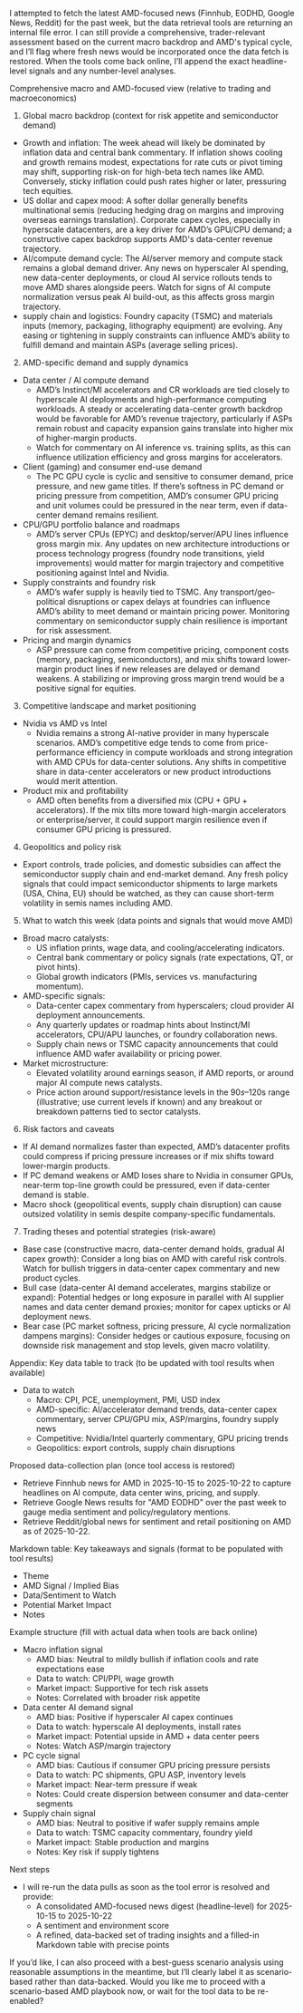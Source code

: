 I attempted to fetch the latest AMD-focused news (Finnhub, EODHD, Google News, Reddit) for the past week, but the data retrieval tools are returning an internal file error. I can still provide a comprehensive, trader-relevant assessment based on the current macro backdrop and AMD's typical cycle, and I’ll flag where fresh news would be incorporated once the data fetch is restored. When the tools come back online, I’ll append the exact headline-level signals and any number-level analyses.

Comprehensive macro and AMD-focused view (relative to trading and macroeconomics)

1) Global macro backdrop (context for risk appetite and semiconductor demand)
- Growth and inflation: The week ahead will likely be dominated by inflation data and central bank commentary. If inflation shows cooling and growth remains modest, expectations for rate cuts or pivot timing may shift, supporting risk-on for high-beta tech names like AMD. Conversely, sticky inflation could push rates higher or later, pressuring tech equities.
- US dollar and capex mood: A softer dollar generally benefits multinational semis (reducing hedging drag on margins and improving overseas earnings translation). Corporate capex cycles, especially in hyperscale datacenters, are a key driver for AMD’s GPU/CPU demand; a constructive capex backdrop supports AMD's data-center revenue trajectory.
- AI/compute demand cycle: The AI/server memory and compute stack remains a global demand driver. Any news on hyperscaler AI spending, new data-center deployments, or cloud AI service rollouts tends to move AMD shares alongside peers. Watch for signs of AI compute normalization versus peak AI build-out, as this affects gross margin trajectory.
- supply chain and logistics: Foundry capacity (TSMC) and materials inputs (memory, packaging, lithography equipment) are evolving. Any easing or tightening in supply constraints can influence AMD’s ability to fulfill demand and maintain ASPs (average selling prices).

2) AMD-specific demand and supply dynamics
- Data center / AI compute demand
  - AMD’s Instinct/MI accelerators and CR workloads are tied closely to hyperscale AI deployments and high-performance computing workloads. A steady or accelerating data-center growth backdrop would be favorable for AMD’s revenue trajectory, particularly if ASPs remain robust and capacity expansion gains translate into higher mix of higher-margin products.
  - Watch for commentary on AI inference vs. training splits, as this can influence utilization efficiency and gross margins for accelerators.
- Client (gaming) and consumer end-use demand
  - The PC GPU cycle is cyclic and sensitive to consumer demand, price pressure, and new game titles. If there’s softness in PC demand or pricing pressure from competition, AMD’s consumer GPU pricing and unit volumes could be pressured in the near term, even if data-center demand remains resilient.
- CPU/GPU portfolio balance and roadmaps
  - AMD’s server CPUs (EPYC) and desktop/server/APU lines influence gross margin mix. Any updates on new architecture introductions or process technology progress (foundry node transitions, yield improvements) would matter for margin trajectory and competitive positioning against Intel and Nvidia.
- Supply constraints and foundry risk
  - AMD’s wafer supply is heavily tied to TSMC. Any transport/geo-political disruptions or capex delays at foundries can influence AMD’s ability to meet demand or maintain pricing power. Monitoring commentary on semiconductor supply chain resilience is important for risk assessment.
- Pricing and margin dynamics
  - ASP pressure can come from competitive pricing, component costs (memory, packaging, semiconductors), and mix shifts toward lower-margin product lines if new releases are delayed or demand weakens. A stabilizing or improving gross margin trend would be a positive signal for equities.

3) Competitive landscape and market positioning
- Nvidia vs AMD vs Intel
  - Nvidia remains a strong AI-native provider in many hyperscale scenarios. AMD’s competitive edge tends to come from price-performance efficiency in compute workloads and strong integration with AMD CPUs for data-center solutions. Any shifts in competitive share in data-center accelerators or new product introductions would merit attention.
- Product mix and profitability
  - AMD often benefits from a diversified mix (CPU + GPU + accelerators). If the mix tilts more toward high-margin accelerators or enterprise/server, it could support margin resilience even if consumer GPU pricing is pressured.

4) Geopolitics and policy risk
- Export controls, trade policies, and domestic subsidies can affect the semiconductor supply chain and end-market demand. Any fresh policy signals that could impact semiconductor shipments to large markets (USA, China, EU) should be watched, as they can cause short-term volatility in semis names including AMD.

5) What to watch this week (data points and signals that would move AMD)
- Broad macro catalysts:
  - US inflation prints, wage data, and cooling/accelerating indicators.
  - Central bank commentary or policy signals (rate expectations, QT, or pivot hints).
  - Global growth indicators (PMIs, services vs. manufacturing momentum).
- AMD-specific signals:
  - Data-center capex commentary from hyperscalers; cloud provider AI deployment announcements.
  - Any quarterly updates or roadmap hints about Instinct/MI accelerators, CPU/APU launches, or foundry collaboration news.
  - Supply chain news or TSMC capacity announcements that could influence AMD wafer availability or pricing power.
- Market microstructure:
  - Elevated volatility around earnings season, if AMD reports, or around major AI compute news catalysts.
  - Price action around support/resistance levels in the $90s–$120s range (illustrative; use current levels if known) and any breakout or breakdown patterns tied to sector catalysts.

6) Risk factors and caveats
- If AI demand normalizes faster than expected, AMD’s datacenter profits could compress if pricing pressure increases or if mix shifts toward lower-margin products.
- If PC demand weakens or AMD loses share to Nvidia in consumer GPUs, near-term top-line growth could be pressured, even if data-center demand is stable.
- Macro shock (geopolitical events, supply chain disruption) can cause outsized volatility in semis despite company-specific fundamentals.

7) Trading theses and potential strategies (risk-aware)
- Base case (constructive macro, data-center demand holds, gradual AI capex growth): Consider a long bias on AMD with careful risk controls. Watch for bullish triggers in data-center capex commentary and new product cycles.
- Bull case (data-center AI demand accelerates, margins stabilize or expand): Potential hedges or long exposure in parallel with AI supplier names and data center demand proxies; monitor for capex upticks or AI deployment news.
- Bear case (PC market softness, pricing pressure, AI cycle normalization dampens margins): Consider hedges or cautious exposure, focusing on downside risk management and stop levels, given macro volatility.

Appendix: Key data table to track (to be updated with tool results when available)
- Data to watch
  - Macro: CPI, PCE, unemployment, PMI, USD index
  - AMD-specific: AI/accelerator demand trends, data-center capex commentary, server CPU/GPU mix, ASP/margins, foundry supply news
  - Competitive: Nvidia/Intel quarterly commentary, GPU pricing trends
  - Geopolitics: export controls, supply chain disruptions

Proposed data-collection plan (once tool access is restored)
- Retrieve Finnhub news for AMD in 2025-10-15 to 2025-10-22 to capture headlines on AI compute, data center wins, pricing, and supply.
- Retrieve Google News results for "AMD EODHD" over the past week to gauge media sentiment and policy/regulatory mentions.
- Retrieve Reddit/global news for sentiment and retail positioning on AMD as of 2025-10-22.

Markdown table: Key takeaways and signals (format to be populated with tool results)
- Theme
- AMD Signal / Implied Bias
- Data/Sentiment to Watch
- Potential Market Impact
- Notes

Example structure (fill with actual data when tools are back online)
- Macro inflation signal
  - AMD bias: Neutral to mildly bullish if inflation cools and rate expectations ease
  - Data to watch: CPI/PPI, wage growth
  - Market impact: Supportive for tech risk assets
  - Notes: Correlated with broader risk appetite
- Data center AI demand signal
  - AMD bias: Positive if hyperscaler AI capex continues
  - Data to watch: hyperscale AI deployments, install rates
  - Market impact: Potential upside in AMD + data center peers
  - Notes: Watch ASP/margin trajectory
- PC cycle signal
  - AMD bias: Cautious if consumer GPU pricing pressure persists
  - Data to watch: PC shipments, GPU ASP, inventory levels
  - Market impact: Near-term pressure if weak
  - Notes: Could create dispersion between consumer and data-center segments
- Supply chain signal
  - AMD bias: Neutral to positive if wafer supply remains ample
  - Data to watch: TSMC capacity commentary, foundry yield
  - Market impact: Stable production and margins
  - Notes: Key risk if supply tightens

Next steps
- I will re-run the data pulls as soon as the tool error is resolved and provide:
  - A consolidated AMD-focused news digest (headline-level) for 2025-10-15 to 2025-10-22
  - A sentiment and environment score
  - A refined, data-backed set of trading insights and a filled-in Markdown table with precise points

If you’d like, I can also proceed with a best-guess scenario analysis using reasonable assumptions in the meantime, but I’ll clearly label it as scenario-based rather than data-backed. Would you like me to proceed with a scenario-based AMD playbook now, or wait for the tool data to be re-enabled?